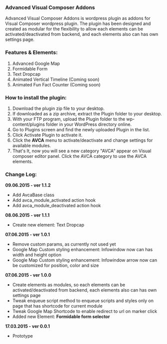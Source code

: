 ### Advanced Visual Composer Addons
Advanced Visual Composer Addons is wordpress plugin as addons for Visual Composer wordpress plugin. The plugin has been designed and created as modular for the flexibility to allow each elements can be activated/deactivated from backend, and each elements also can has own settings page.

### Features & Elements:  
1. Advanced Google Map
1. Formidable Form
1. Text Dropcap
1. Animated Vertical Timeline (Coming soon)
1. Animated Fun Fact Counter (Coming soon)

### How to install the plugin:

1. Download the plugin zip file to your desktop.
1. If downloaded as a zip archive, extract the Plugin folder to your desktop.
1. With your FTP program, upload the Plugin folder to the wp-content/plugins folder in your WordPress directory online.
1. Go to Plugins screen and find the newly uploaded Plugin in the list.
1. Click Activate Plugin to activate it.
1. Click the **AVCA** menu to activate/deactivate and change settings for available modules.
1. That's It, now you will see a new category "AVCA" appear on Visual composer editor panel. Click the AVCA category to use the AVCA elements.

### Change Log:

**09.06.2015 - ver 1.1.2**

 - Add AvcaBase class
 - Add avca_module_activated action hook
 - Add avca_module_deactivated action hook

**08.06.2015 - ver 1.1.1**

 - Create new element: Text Dropcap

**07.06.2015 - ver 1.0.1**

 - Remove custom params, as currently not used yet
 - Google Map Custom styling enhancement: Infowindow now can has width and height option
 - Google Map Custom styling enhancement: Infowindow arrow now can be customized for position, color and size


**07.06.2015 - ver 1.0.0**

 - Create elements as modules, so each elements can be activated/deactivated from backend, each elements also can has own settings page
 - Tweak enqueue script method to enqueue scripts and styles only on page that has shortcode for current module
 - Tweak Google Map Shortcode to enable redirect to url on marker click
 - Added new Element: **Formidable form selector**


**17.03.2015 - ver 0.0.1**

 - Prototype

